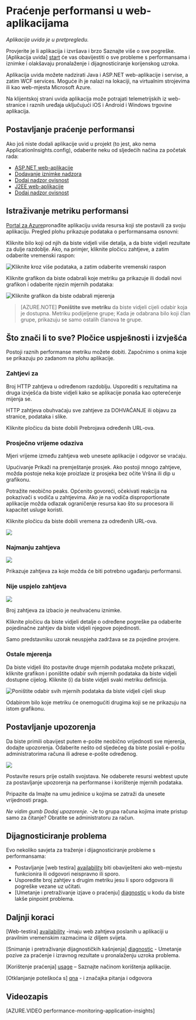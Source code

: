 <properties 
    pageTitle="Praćenje stanja i korištenje s računala uvida pokrenite aplikaciju" 
    description="Početak rada s uvida aplikacije. Analiza korištenja, dostupnost i performanse svog lokalnog ili aplikacije Microsoft Azure." 
    services="application-insights" 
    documentationCenter=""
    authors="alancameronwills" 
    manager="douge"/>

<tags 
    ms.service="application-insights" 
    ms.workload="tbd" 
    ms.tgt_pltfrm="ibiza" 
    ms.devlang="na" 
    ms.topic="article" 
    ms.date="11/25/2015" 
    ms.author="awills"/>
 
# <a name="monitor-performance-in-web-applications"></a>Praćenje performansi u web-aplikacijama

*Aplikacija uvida je u pretpregledu.*


Provjerite je li aplikacija i izvršava i brzo Saznajte više o sve pogreške. [Aplikacija uvida] [ start] će vas obavijestiti o sve probleme s performansama i iznimke i olakšavaju pronalaženje i dijagnosticiranje korijenskog uzroka.

Aplikacija uvida možete nadzirati Java i ASP.NET web-aplikacije i servise, a zatim WCF services. Moguće ih je nalazi na lokaciji, na virtualnim strojevima ili kao web-mjesta Microsoft Azure. 

Na klijentskoj strani uvida aplikacija može potrajati telemetrijskih iz web-stranice i raznih uređaja uključujući iOS i Android i Windows trgovine aplikacija.


## <a name="setup"></a>Postavljanje praćenje performansi

Ako još niste dodali aplikacije uvid u projekt (to jest, ako nema ApplicationInsights.config), odaberite neku od sljedećih načina za početak rada:

* [ASP.NET web-aplikacije](app-insights-asp-net.md)
 * [Dodavanje iznimke nadzora](app-insights-asp-net-exceptions.md)
 * [Dodaj nadzor ovisnost](app-insights-monitor-performance-live-website-now.md)
* [J2EE web-aplikacije](app-insights-java-get-started.md)
 * [Dodaj nadzor ovisnost](app-insights-java-agent.md)


## <a name="view"></a>Istraživanje metriku performansi

[Portal za Azure](https://portal.azure.com)pronađite aplikaciju uvida resursa koji ste postavili za svoju aplikaciju. Pregled plohu prikazuje podataka o performansama osnovni:



Kliknite bilo koji od njih da biste vidjeli više detalja, a da biste vidjeli rezultate za dulje razdoblje. Ako, na primjer, kliknite pločicu zahtjeve, a zatim odaberite vremenski raspon:


![Kliknite kroz više podataka, a zatim odaberite vremenski raspon](./media/app-insights-web-monitor-performance/appinsights-48metrics.png)

Kliknite grafikon da biste odabrali koje metriku ga prikazuje ili dodali novi grafikon i odaberite njezin mjernih podataka:

![Kliknite grafikon da biste odabrali mjerenja](./media/app-insights-web-monitor-performance/appinsights-61perfchoices.png)

> [AZURE.NOTE] **Poništite sve metriku** da biste vidjeli cijeli odabir koja je dostupna. Metriku podijeljene grupe; Kada je odabrana bilo koji član grupe, prikazuju se samo ostalih članova te grupe.


## <a name="metrics"></a>Što znači li to sve? Pločice uspješnosti i izvješća

Postoji raznih performanse metriku možete dobiti. Započnimo s onima koje se prikazuju po zadanom na plohu aplikacije.


### <a name="requests"></a>Zahtjevi za

Broj HTTP zahtjeva u određenom razdoblju. Usporediti s rezultatima na druga izvješća da biste vidjeli kako se aplikacije ponaša kao opterećenje mijenja se.

HTTP zahtjeva obuhvaćaju sve zahtjeve za DOHVAĆANJE ili objavu za stranice, podataka i slike.

Kliknite pločicu da biste dobili Prebrojava određenih URL-ova.

### <a name="average-response-time"></a>Prosječno vrijeme odaziva

Mjeri vrijeme između zahtjeva web unesete aplikacije i odgovor se vraćaju.

Upućivanje Prikaži na premještanje prosjek. Ako postoji mnogo zahtjeve, možda postoje neka koje proizlaze iz prosjeka bez očite Vršna ili dip u grafikonu.

Potražite neobično peaks. Općenito govoreći, očekivati reakcija na pokazivači s vodiča u zahtjevima. Ako je na vodiča disproportionate aplikacije možda odlazak ograničenje resursa kao što su procesora ili kapacitet usluge koristi.

Kliknite pločicu da biste dobili vremena za određenih URL-ova.

![](./media/app-insights-web-monitor-performance/appinsights-42reqs.png)


### <a name="slowest-requests"></a>Najmanju zahtjeva

![](./media/app-insights-web-monitor-performance/appinsights-44slowest.png)

Prikazuje zahtjeva za koje možda će biti potrebno ugađanju performansi.


### <a name="failed-requests"></a>Nije uspjelo zahtjeva

![](./media/app-insights-web-monitor-performance/appinsights-46failed.png)

Broj zahtjeva za izbacio je neuhvaćenu iznimke.

Kliknite pločicu da biste vidjeli detalje o određene pogreške pa odaberite pojedinačne zahtjev da biste vidjeli njegove pojedinosti. 

Samo predstavniku uzorak neuspjeha zadržava se za pojedine provjere.

### <a name="other-metrics"></a>Ostale mjerenja

Da biste vidjeli što postavite druge mjernih podataka možete prikazati, kliknite grafikon i poništite odabir svih mjernih podataka da biste vidjeli dostupne cijelog. Kliknite (i) da biste vidjeli svaki metriku definicija.

![Poništite odabir svih mjernih podataka da biste vidjeli cijeli skup](./media/app-insights-web-monitor-performance/appinsights-62allchoices.png)


Odabirom bilo koje metriku će onemogućiti drugima koji se ne prikazuju na istom grafikonu.

## <a name="set-alerts"></a>Postavljanje upozorenja

Da biste primili obavijest putem e-pošte neobično vrijednosti sve mjerenja, dodajte upozorenja. Odaberite nešto od sljedećeg da biste poslali e-poštu administratorima računa ili adrese e-pošte određenog.

![](./media/app-insights-web-monitor-performance/appinsights-413setMetricAlert.png)

Postavite resurs prije ostalih svojstava. Ne odaberete resursi webtest upute za postavljanje upozorenja na performanse i korištenje mjernih podataka.

Pripazite da Imajte na umu jedinice u kojima se zatraži da unesete vrijednosti praga.

*Ne vidim gumb Dodaj upozorenje.* -Je to grupa računa kojima imate pristup samo za čitanje? Obratite se administratoru za račun.

## <a name="diagnosis"></a>Dijagnosticiranje problema

Evo nekoliko savjeta za traženje i dijagnosticiranje probleme s performansama:

* Postavljanje [web testira] [ availability] biti obaviješteni ako web-mjestu funkcionira ili odgovori neispravno ili sporo. 
* Usporedite broj zahtjev s drugim metriku jesu li sporo odgovora ili pogreške vezane uz učitati.
* [Umetanje i pretraživanje izjave o praćenju] [ diagnostic] u kodu da biste lakše pinpoint problema.

## <a name="next"></a>Daljnji koraci

[Web-testira] [ availability] -imaju web zahtjeva poslanih u aplikaciji u pravilnim vremenskim razmacima iz diljem svijeta.

[Snimanje i pretraživanje dijagnostičkih kašnjenja] [ diagnostic] - Umetanje pozive za praćenje i izravnog rezultate u pronalaženju uzroka problema.

[Korištenje praćenja] [ usage] – Saznajte načinom korištenja aplikacije.

[Otklanjanje poteškoća s] [ qna] - i značajka pitanja i odgovora

## <a name="video"></a>Videozapis

[AZURE.VIDEO performance-monitoring-application-insights]

<!--Link references-->

[availability]: app-insights-monitor-web-app-availability.md
[diagnostic]: app-insights-diagnostic-search.md
[greenbrown]: app-insights-asp-net.md
[qna]: app-insights-troubleshoot-faq.md
[redfield]: app-insights-monitor-performance-live-website-now.md
[start]: app-insights-overview.md
[usage]: app-insights-web-track-usage.md

 
